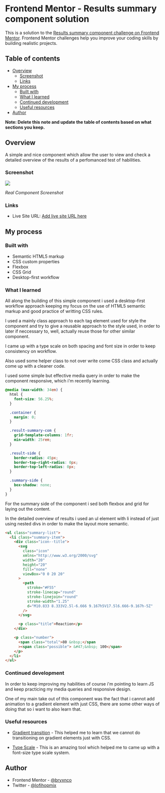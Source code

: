 # Frontend Mentor - Results summary component solution

This is a solution to the [Results summary component challenge on Frontend Mentor](https://www.frontendmentor.io/challenges/results-summary-component-CE_K6s0maV). Frontend Mentor challenges help you improve your coding skills by building realistic projects.

## Table of contents

- [Overview](#overview)
  - [Screenshot](#screenshot)
  - [Links](#links)
- [My process](#my-process)
  - [Built with](#built-with)
  - [What I learned](#what-i-learned)
  - [Continued development](#continued-development)
  - [Useful resources](#useful-resources)
- [Author](#author)

**Note: Delete this note and update the table of contents based on what sections you keep.**

## Overview

A simple and nice component which allow the user to view and check a detailed overview of the results of a perfomanced test of habilities.

### Screenshot

![](https://drive.google.com/file/d/1_-Mhezj1-F_ZKQzcv-Z56nMk9AM2bqbZ/view?usp=share_link)

_Real Component Screenshot_

### Links

- Live Site URL: [Add live site URL here](bryxncomponent.netlify.app)

## My process

### Built with

- Semantic HTML5 markup
- CSS custom properties
- Flexbox
- CSS Grid
- Desktop-first workflow

### What I learned

All along the building of this simple component i used a desktop-first workflow approach keeping my focus on the use of HTML5 semantic markup and good practice of writting CSS rules.

I used a mainly class approach to each tag element used for style the component and try to give a reusable approach to the style used, in order to later if neccessary to, well, actually reuse those for other similar component.

I came up with a type scale on both spacing and font size in order to keep consistency on workflow.

Also used some helper class to not over write come CSS class and actually come up with a cleaner code.

I used some simple but effective media query in order to make the component responsive, which i'm recently learning.

```css
@media (max-width: 34em) {
  html {
    font-size: 56.25%;
  }

  .container {
    margin: 0;
  }

  .result-summary-com {
    grid-template-columns: 1fr;
    min-width: 25rem;
  }

  .result-side {
    border-radius: 45px;
    border-top-right-radius: 0px;
    border-top-left-radius: 0px;
  }

  .summary-side {
    box-shadow: none;
  }
}
```

For the summary side of the component i sed both flexbox and grid for laying out the content.

In the detailed overview of results i used an ul element with li instead of just using nested divs in order to make the layout more semantic.

```html
<ul class="summary-list">
  <li class="summary-item">
    <div class="icon--title">
      <svg
        class="icon"
        xmlns="http://www.w3.org/2000/svg"
        width="20"
        height="20"
        fill="none"
        viewBox="0 0 20 20"
      >
        <path
          stroke="#F55"
          stroke-linecap="round"
          stroke-linejoin="round"
          stroke-width="1.25"
          d="M10.833 8.333V2.5l-6.666 9.167h5V17.5l6.666-9.167h-5Z"
        />
      </svg>

      <p class="title">Reaction</p>
    </div>

    <p class="number">
      <span class="total">80 &nbsp;</span
      ><span class="possible"> &#47;&nbsp; 100</span>
    </p>
  </li>
</ul>
```

### Continued development

In order to keep improving my habilities of course i'm pointing to learn JS and keep practicing my media queries and responsive design.

One of my main take out of this component was the fact that i cannot add animation to a gradient element with just CSS, there are some other ways of doing that so i want to also learn that.

### Useful resources

- [Gradient transition](https://css-tricks.com/transitioning-gradients/) - This helped me to learn that we cannot do transitioning on gradient elements just with CSS.

- [Type Scale](https://type-scale.com) - This is an amazing tool which helped me to came up with a font-size type scale system.

## Author

- Frontend Mentor - [@bryxnco](https://www.frontendmentor.io/profile/bryxnco)
- Twitter - [@lofihopmix](https://twitter.com/lofihopmix)
